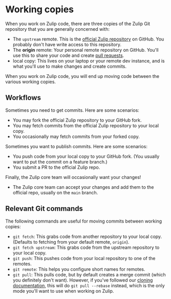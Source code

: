 # Working copies

When you work on Zulip code, there are three copies of the Zulip Git
repository that you are generally concerned with:

- The `upstream` remote.  This is the [official Zulip
  repository](https://github.com/zulip/zulip) on GitHub.  You probably
  don't have write access to this repository.
- The **origin** remote: Your personal remote repository on GitHub.
  You'll use this to share your code and create [pull requests](../git/pull-requests.md).
- local copy: This lives on your laptop or your remote dev instance,
  and is what you'll use to make changes and create commits.

When you work on Zulip code, you will end up moving code between
the various working copies.

## Workflows

Sometimes you need to get commits. Here are some scenarios:

- You may fork the official Zulip repository to your GitHub fork.
- You may fetch commits from the official Zulip repository to your local copy.
- You occasionally may fetch commits from your forked copy.

Sometimes you want to publish commits. Here are some scenarios:

- You push code from your local copy to your GitHub fork. (You usually
  want to put the commit on a feature branch.)
- You submit a PR to the official Zulip repo.

Finally, the Zulip core team will occasionally want your changes!

- The Zulip core team can accept your changes and add them to
  the official repo, usually on the `main` branch.

## Relevant Git commands

The following commands are useful for moving commits between
working copies:

- `git fetch`: This grabs code from another repository to your local
  copy. (Defaults to fetching from your default remote, `origin`).
- `git fetch upstream`: This grabs code from the upstream repository to your local copy.
- `git push`: This pushes code from your local repository to one of the remotes.
- `git remote`: This helps you configure short names for remotes.
- `git pull`: This pulls code, but by default creates a merge commit
  (which you definitely don't want).  However, if you've followed our
  [cloning documentation](../git/cloning.md), this will do
  `git pull --rebase` instead, which is the only mode you'll want to
  use when working on Zulip.
